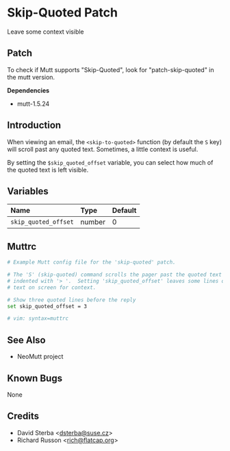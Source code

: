 Skip-Quoted Patch
=================

Leave some context visible

Patch
-----

To check if Mutt supports "Skip-Quoted", look for "patch-skip-quoted" in the mutt version.

**Dependencies**
-   mutt-1.5.24

Introduction
------------

When viewing an email, the `<skip-to-quoted>` function (by default the `S` key)
will scroll past any quoted text. Sometimes, a little context is useful.

By setting the `$skip_quoted_offset` variable, you can select how much of the
quoted text is left visible.

Variables
---------

| Name                 | Type   | Default |
|:---------------------|:-------|:--------|
| `skip_quoted_offset` | number | 0       |

Muttrc
------

```bash
# Example Mutt config file for the 'skip-quoted' patch.

# The 'S' (skip-quoted) command scrolls the pager past the quoted text (usually
# indented with '> '.  Setting 'skip_quoted_offset' leaves some lines of quoted
# text on screen for context.

# Show three quoted lines before the reply
set skip_quoted_offset = 3

# vim: syntax=muttrc
```

See Also
--------

-   NeoMutt project

Known Bugs
----------

None

Credits
-------

-   David Sterba \<dsterba@suse.cz\>
-   Richard Russon \<rich@flatcap.org\>

